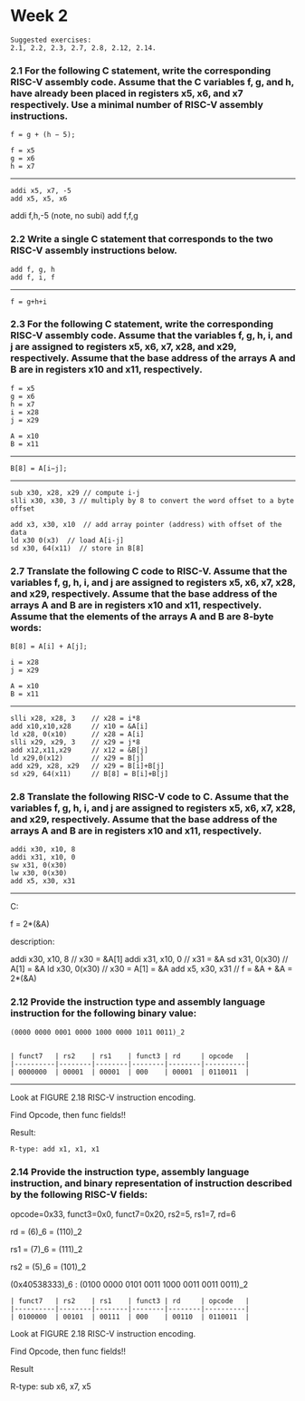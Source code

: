 # Week 2

    Suggested exercises:
    2.1, 2.2, 2.3, 2.7, 2.8, 2.12, 2.14.

### 2.1 For the following C statement, write the corresponding RISC-V assembly code. Assume that the C variables f, g, and h, have already been placed in registers x5, x6, and x7 respectively. Use a minimal number of RISC-V assembly instructions.

    f = g + (h − 5);

    f = x5
    g = x6
    h = x7

---

    addi x5, x7, -5
    add x5, x5, x6
    
addi f,h,-5 (note, no subi) add f,f,g


### 2.2 Write a single C statement that corresponds to the two RISC-V assembly instructions below.

    add f, g, h
    add f, i, f

----

    f = g+h+i


### 2.3 For the following C statement, write the corresponding RISC-V assembly code. Assume that the variables f, g, h, i, and j are assigned to registers x5, x6, x7, x28, and x29, respectively. Assume that the base address of the arrays A and B are in registers x10 and x11, respectively.

    f = x5
    g = x6
    h = x7
    i = x28
    j = x29

    A = x10
    B = x11
---

    B[8] = A[i−j];
---

    sub x30, x28, x29 // compute i-j
    slli x30, x30, 3 // multiply by 8 to convert the word offset to a byte offset

    add x3, x30, x10  // add array pointer (address) with offset of the data 
    ld x30 0(x3)  // load A[i-j]
    sd x30, 64(x11)  // store in B[8]

### 2.7  Translate the following C code to RISC-V. Assume that the variables f, g, h, i, and j are assigned to registers x5, x6, x7, x28, and x29, respectively. Assume that the base address of the arrays A and B are in registers x10 and x11, respectively. Assume that the elements of the arrays A and B are 8-byte words:

    B[8] = A[i] + A[j];

    i = x28
    j = x29

    A = x10
    B = x11

---

    slli x28, x28, 3    // x28 = i*8
    add x10,x10,x28     // x10 = &A[i]
    ld x28, 0(x10)      // x28 = A[i]
    slli x29, x29, 3    // x29 = j*8
    add x12,x11,x29     // x12 = &B[j]
    ld x29,0(x12)       // x29 = B[j]
    add x29, x28, x29   // x29 = B[i]+B[j]
    sd x29, 64(x11)     // B[8] = B[i]+B[j]


### 2.8 Translate the following RISC-V code to C. Assume that the variables f, g, h, i, and j are assigned to registers x5, x6, x7, x28, and x29, respectively. Assume that the base address of the arrays A and B are in registers x10 and x11, respectively.

    addi x30, x10, 8 
    addi x31, x10, 0 
    sw x31, 0(x30) 
    lw x30, 0(x30) 
    add x5, x30, x31

--- 
C:

f = 2*(&A) 

description:

addi x30, x10, 8    // x30 = &A[1]
addi x31, x10, 0    // x31 = &A
sd x31, 0(x30)      // A[1] = &A
ld x30, 0(x30)      // x30 = A[1] = &A
add x5, x30, x31    // f = &A + &A = 2*(&A)

### 2.12 Provide the instruction type and assembly language instruction for the following binary value:

    (0000 0000 0001 0000 1000 0000 1011 0011)_2


    | funct7   | rs2    | rs1    | funct3 | rd     | opcode   |
    |----------|--------|--------|--------|--------|----------|
    | 0000000  | 00001  | 00001  | 000    | 00001  | 0110011  |

---

Look at FIGURE 2.18 RISC-V instruction encoding.

Find Opcode, then func fields!!

Result:

    R-type: add x1, x1, x1


### 2.14 Provide the instruction type, assembly language instruction, and binary representation of instruction described by the following RISC-V fields:

opcode=0x33, funct3=0x0, funct7=0x20, rs2=5, rs1=7, rd=6

rd = (6)_6 = (110)_2 

rs1 = (7)_6 = (111)_2 

rs2 = (5)_6 = (101)_2 

(0x40538333)_6 : (0100 0000 0101 0011 1000 0011 0011 0011)_2


    | funct7   | rs2    | rs1    | funct3 | rd     | opcode   |
    |----------|--------|--------|--------|--------|----------|
    | 0100000  | 00101  | 00111  | 000    | 00110  | 0110011  |

Look at FIGURE 2.18 RISC-V instruction encoding.

Find Opcode, then func fields!!

Result 

R-type: sub x6, x7, x5 